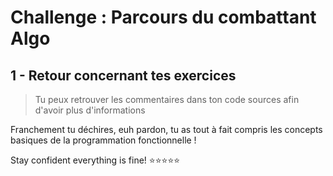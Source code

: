 # Challenge : Parcours du combattant Algo

## 1 - Retour concernant tes exercices

>  Tu peux retrouver les commentaires dans ton code sources afin d'avoir plus d'informations

Franchement tu déchires, euh pardon, tu as tout à fait compris les concepts basiques de la programmation fonctionnelle !

Stay confident everything is fine! :star::star::star::star::star:
